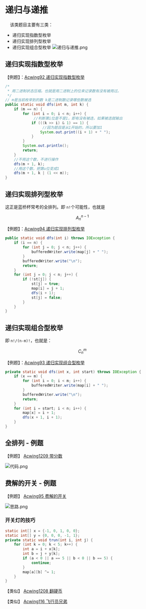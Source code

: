 # 递归与递推

&#160;&#160;&#160;&#160;该类题目主要有三类：
- 递归实现指数型枚举
- 递归实现排列型枚举
- 递归实现组合型枚举
  ![递归与递推.png](https://i.loli.net/2020/02/10/fXFYtpATq1cRhbZ.png)

## 递归实现指数型枚举

【例题】：[Acwing92 递归实现指数型枚举](https://www.acwing.com/problem/content/94/)

```java
/*
 * 用二进制状态压缩。也就是用二进制上的位来记录数有没有被用过。
 */
// m是当前枚举到的数 k是二进制数记录哪些数被选
public static void dfs(int m, int k) {
    if (m == n) {
        for (int i = 0; i < n; i++) {
             //判断第i位是不是1，即有没有被选，如果被选就输出
            if (((k >> i) & 1) == 1) {
                 //因为题目是从1开始的，所以要加1
                System.out.print((i + 1) + " ");
            }
        }
        System.out.println();
        return;
    }
    //不用这个数，不进行操作
    dfs(m + 1, k);
    //用这个数，把第u位变成1
    dfs(m + 1, k | (1 << m));
}
```

## 递归实现排列型枚举

这正是蓝桥杯常考的全排列。即 `n!`个可能性，也就是
```math
 A ^{n-1}_{n}
```

【例题】：[Acwing94 递归实现排列型枚举](https://www.acwing.com/problem/content/96/)

```java
public static void dfs(int i) throws IOException {
    if (i == n) {
        for (int j = 0; j < n; j++) {
            bufferedWriter.write(map[j] + " ");
        }
        bufferedWriter.write("\n");
        return;
    }
    for (int j = 0; j < n; j++) {
        if (!st[j]) {
            st[j] = true;
            map[i] = j + 1;
            dfs(i + 1);
            st[j] = false;
        }
    }
}
```

## 递归实现组合型枚举

即 `n!/(n-m)!`，也就是：

```math
 C ^{m}_{n}
```

【例题】：[Acwing93 递归实现组合型枚举](https://www.acwing.com/problem/content/95/)

```java
private static void dfs(int x, int start) throws IOException {
    if (x == m) {
        for (int i = 0; i < m; i++) {
            bufferedWriter.write(map[i] + " ");
        }
        bufferedWriter.write("\n");
        return;
    }
    for (int i = start; i < n; i++) {
        map[x] = i + 1;
        dfs(x + 1, i + 1);
    }
}
```

## 全排列 - 例题

【例题】 [Acwing1209 带分数](https://www.acwing.com/problem/content/1211/)

![代码.png](https://i.loli.net/2020/02/10/O6E7VDFXJM3hwzq.png)

## 费解的开关 - 例题 

【例题】 [Acwing95 费解的开关](https://www.acwing.com/problem/content/97/)

![思路.png](https://i.loli.net/2020/02/10/6vhlzuwjYcaJEUy.png)

### 开关灯的技巧

```java
static int[] x = {-1, 0, 1, 0, 0};
static int[] y = {0, 0, 0, -1, 1};
private static void trun(int i, int j) {
    for (int k = 0; k < 5; k++) {
        int a = i + x[k];
        int b = j + y[k];
        if (a < 0 || a == 5 || b < 0 || b == 5) {
            continue;
        }
        map[a][b] ^= 1;
    }
}
```
【类似】 [Acwing1208 翻硬币](https://www.acwing.com/problem/content/1210/)

【类似】 [Acwing116 飞行员兄弟](https://www.acwing.com/problem/content/118/)